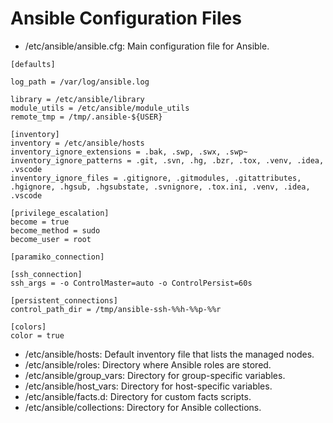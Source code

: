 # Ansible Configuration Files

- /etc/ansible/ansible.cfg: Main configuration file for Ansible.

```ansible
[defaults]

log_path = /var/log/ansible.log

library = /etc/ansible/library
module_utils = /etc/ansible/module_utils
remote_tmp = /tmp/.ansible-${USER}

[inventory]
inventory = /etc/ansible/hosts
inventory_ignore_extensions = .bak, .swp, .swx, .swp~
inventory_ignore_patterns = .git, .svn, .hg, .bzr, .tox, .venv, .idea, .vscode
inventory_ignore_files = .gitignore, .gitmodules, .gitattributes, .hgignore, .hgsub, .hgsubstate, .svnignore, .tox.ini, .venv, .idea, .vscode

[privilege_escalation]
become = true
become_method = sudo
become_user = root

[paramiko_connection]

[ssh_connection]
ssh_args = -o ControlMaster=auto -o ControlPersist=60s

[persistent_connections]
control_path_dir = /tmp/ansible-ssh-%%h-%%p-%%r

[colors]
color = true
```

- /etc/ansible/hosts: Default inventory file that lists the managed nodes.
- /etc/ansible/roles: Directory where Ansible roles are stored.
- /etc/ansible/group_vars: Directory for group-specific variables.
- /etc/ansible/host_vars: Directory for host-specific variables.
- /etc/ansible/facts.d: Directory for custom facts scripts.
- /etc/ansible/collections: Directory for Ansible collections.
